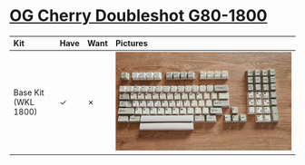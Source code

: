 # [OG Cherry Doubleshot G80-1800](https://deskthority.net/wiki/Cherry_G80-1800)

| Kit                                   | Have    | Want    | Pictures |
| :-------------------------------------| :------ | :------ | :------- |
| Base Kit (WKL 1800)                   |    ✓    |    ✗    | ![](pictures/og_cherry_g80_1800_base_kit.jpg) |
